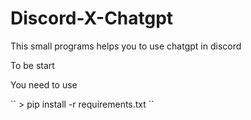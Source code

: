 # Discord-X-Chatgpt
<p>This small programs helps you to use chatgpt in discord</p>
<p>To be start</p>
</p>You need to use </p>
``
> pip install -r requirements.txt 
``

